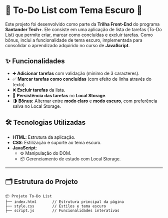 # 📝 To-Do List com Tema Escuro 🌙

Este projeto foi desenvolvido como parte da **Trilha Front-End** do programa **Santander Tech+**. Ele consiste em uma aplicação de lista de tarefas (To-Do List) que permite criar, marcar como concluídas e excluir tarefas. Como bônus, inclui a funcionalidade de tema escuro, implementada para consolidar o aprendizado adquirido no curso de **JavaScript**.

## ✨ Funcionalidades

- ➕ **Adicionar tarefas** com validação (mínimo de 3 caracteres).
- ✅ **Marcar tarefas como concluídas** (com efeito de linha através do texto).
- ❌ **Excluir tarefas** da lista.
- 💾 **Persistência das tarefas** no **Local Storage**.
- 🌗 **Bônus:** Alternar entre **modo claro** e **modo escuro**, com preferência salva no Local Storage.

## 🛠️ Tecnologias Utilizadas

- **HTML**: Estrutura da aplicação.
- **CSS**: Estilização e suporte ao tema escuro.
- **JavaScript**: 
  - ⚙️ Manipulação do DOM.
  - 📦 Gerenciamento de estado com Local Storage.

---

## 🗂️ Estrutura do Projeto

```plaintext
📦 Projeto To-Do List
├── index.html       // Estrutura principal da página
├── style.css        // Estilos e tema escuro
├── script.js        // Funcionalidades interativas

